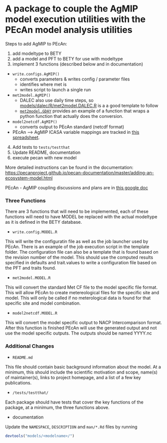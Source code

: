 A package to couple the AgMIP model execution utilities with the PEcAn model analysis utilities
==========================================================================

Steps to add AgMIP to PEcAn:

1. add modeltype to BETY
2. add a model and PFT to BETY for use with modeltype
3. implement 3 functions (described below and in documentation)
  * `write.configs.AgMIP()`
    * converts parameters & writes config / parameter files
    * identifies where met is
    * writes script to launch a single run
  * `met2model.AgMIP()`
    * DALEC also use daily time steps, so [models/dalec/R/met2model.DALEC.R](https://github.com/PecanProject/pecan/blob/develop/) is a a good template to follow
    * [`met2model.GDAY`](https://github.com/PecanProject/pecan/blob/develop/models/gday/R/met2model.GDAY.R) provides an example of a function that wraps a python function that actually does the conversion. 
  * `model2netcdf.AgMIP()`
    * converts output to PEcAn standard (netcdf format)
  * PEcAn --> AgMIP ICASA variable mappings are tracked in [this spreadsheet](https://docs.google.com/spreadsheets/d/1cXnf6Fku2NkfA3i-VZBXxvsdEvXoXeV4tC9eAZtiazY/edit#gid=0).
4. Add tests to `tests/testthat`
5. Update README, documentation
6. execute pecan with new model

More detailed instructions can be found in the documentation: https://pecanproject.github.io/pecan-documentation/master/adding-an-ecosystem-model.html

PEcAn - AgMIP coupling discussions and plans are in [this google doc](https://docs.google.com/document/d/1bY_4espfIilvvA9wmDkA6LfVDtGm59sUbz23u8bmlZE/edit#)

### Three Functions

There are 3 functions that will need to be implemented, each of these
functions will need to have MODEL be replaced with the actual modeltype as
it is defined in the BETY database.

* `write.config.MODEL.R`

 This will write the configuratin file as well as the job launcher used by
 PEcAn. There is an example of the job execution script in the template
 folder. The configuration file can also be a template that is found based
 on the revision number of the model. This should use the computed results
 specified in defaults and trait.values to write a configuration file
 based on the PFT and traits found.

* `met2model.MODEL.R`

 This will convert the standard Met CF file to the model specific file
 format. This will allow PEcAn to create metereological files for the
 specific site and model. This will only be called if no meterological
 data is found for that specific site and model combination.

* `model2netcdf.MODEL.R`

 This will convert the model specific output to NACP Intercomparison
 format. After this function is finished PEcAn will use the generated
 output and not use the model specific outputs. The outputs should be
 named YYYY.nc

### Additional Changes
 
* `README.md` 
 
This file should contain basic background information about the model. 
At a minimum, this should include the scientific motivation and scope, 
name(s) of maintainer(s), links to project homepage, and a list of a few
key publications. 

* `/tests/testthat/`

Each package should have tests that cover the key functions of the package, 
at a minimum, the three functions above.

* documentation

Update the `NAMESPACE`, `DESCRIPTION` and `man/*.Rd` files by running 

```r
devtools("models/<modelname>/")
```
